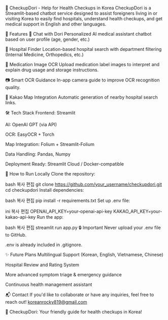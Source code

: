📄 CheckupDori - Help for Health Checkups in Korea
CheckupDori is a Streamlit-based chatbot service designed to assist foreigners living in or visiting Korea to easily find hospitals, understand health checkups, and get medical support in English and other languages.

🌟 Features
🦉 Chat with Dori
Personalized AI medical assistant chatbot based on user profile (age, gender, etc.)

🏥 Hospital Finder
Location-based hospital search with department filtering (Internal Medicine, Orthopedics, etc.)

💊 Medication Image OCR
Upload medication label images to interpret and explain drug usage and storage instructions.

📷 Smart OCR Guidance
In-app camera guide to improve OCR recognition quality.

📍 Kakao Map Integration
Automatic generation of nearby hospital search links.

🛠️ Tech Stack
Frontend: Streamlit

AI: OpenAI GPT (via API)

OCR: EasyOCR + Torch

Map Integration: Folium + Streamlit-Folium

Data Handling: Pandas, Numpy

Deployment Ready: Streamlit Cloud / Docker-compatible

🚀 How to Run Locally
Clone the repository:

bash
복사
편집
git clone https://github.com/your_username/checkupdori.git
cd checkupdori
Install dependencies:

bash
복사
편집
pip install -r requirements.txt
Set up .env file:

ini
복사
편집
OPENAI_API_KEY=your-openai-api-key
KAKAO_API_KEY=your-kakao-api-key
Run the app:

bash
복사
편집
streamlit run app.py
🔒 Important
Never upload your .env file to GitHub.

.env is already included in .gitignore.

✨ Future Plans
Multilingual Support (Korean, English, Vietnamese, Chinese)

Hospital Review and Rating System

More advanced symptom triage & emergency guidance

Continuous health management assistant

📬 Contact
If you'd like to collaborate or have any inquiries, feel free to reach out!
koreanrocky819@gmail.com

🦉 CheckupDori: Your friendly guide for health checkups in Korea!

